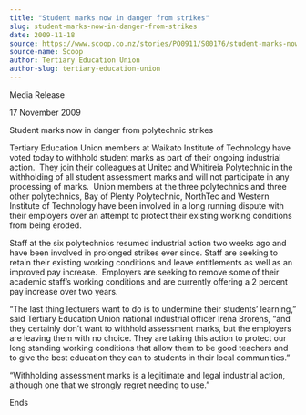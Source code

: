 ```yaml
---
title: "Student marks now in danger from strikes"
slug: student-marks-now-in-danger-from-strikes
date: 2009-11-18
source: https://www.scoop.co.nz/stories/PO0911/S00176/student-marks-now-in-danger-from-strikes.htm
source-name: Scoop
author: Tertiary Education Union
author-slug: tertiary-education-union
---
```


<p>Media Release</p>

<p>17 November 2009</p>

<p>Student marks now in
danger from polytechnic strikes</p>

<p>Tertiary Education Union
members at Waikato Institute of Technology have voted today
to withhold student marks as part of their ongoing
industrial action.&nbsp; They join their colleagues at Unitec
and Whitireia Polytechnic in the withholding of all student
assessment marks and will not participate in any processing
of marks.&nbsp; Union members at the three polytechnics and
three other polytechnics, Bay of Plenty Polytechnic,
NorthTec and Western Institute of Technology have been
involved in a long running dispute with their employers over
an attempt to protect their existing working conditions from
being eroded.</p>

<p>Staff at the six polytechnics resumed
industrial action two weeks ago and have been involved in
prolonged strikes ever since. Staff are seeking to retain
their existing working conditions and leave entitlements as
well as an improved pay increase.&nbsp; Employers are seeking to
remove some of their academic staff’s working conditions
and are currently offering a 2 percent pay increase over two
years.</p>

<p>“The last thing lecturers want to do is to
undermine their students’ learning,” said Tertiary
Education Union national industrial officer Irena Brorens,
“and they certainly don’t want to withhold assessment
marks, but the employers are leaving them with no choice.
They are taking this action to protect our long standing
working conditions that allow them to be good teachers and
to give the best education they can to students in their
local communities.”</p>

<p>“Withholding assessment marks is a
legitimate and legal industrial action, although one that we
strongly regret needing to
use.”</p>

<p>Ends</p>

<p>&nbsp;<br>&nbsp;<br>&nbsp;<p>

<p></p>